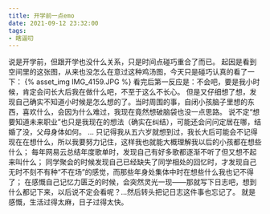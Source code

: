 ```yaml
---
title: 开学前一点emo
date: 2021-09-12 23:32:00
tags:
- 瞎逼叨
---
```

说是开学前，但跟开学也没什么关系，只是时间点碰巧重合了而已。
起因是看到空间里的这张图，从来也没怎么在意过这种鸡汤图，今天只是碰巧认真的看了一下：
{% asset_img IMG_4159.JPG %}
看完后第一反应是：不会吧，要是我小时候，肯定会问长大后我在做什么吧，不至于这么不长心。
但是又仔细想了想，发现自己确实不知道小时候是怎么想的了。当时周围的事，自闭小孩脑子里想的东西，喜欢什么，会因为什么难过，我现在竟然想破脑袋也没一点思路。
说不定“想要知道未来职业”也只是我现在的想法（确实在纠结），可能还会问问定居在哪，结婚了没，父母身体如何。
...
只记得我从五六岁就想到过，我长大后可能会不记得现在在想什么，所以我要努力记住，这样我也就能大概理解我以后的小孩都在想些什么；
每年网易云总结年度歌单时，发现自己有好多歌都逐渐不听了但又想不起来叫什么；
同学聚会的时候发现自己已经缺失了同学相处的回忆时，才发现自己无时不刻不有种“不在场”的感觉，而那些年身处集体中时在想些什么我也记不得了；
在感慨自己记忆力匮乏的时候，会突然灵光一现——那就写下日志吧，想到什么都记下来，以后说不定会看呢？...然后转头把记日志这件事也忘记了。
就是感慨，生活过得太麻，日子过得太快。